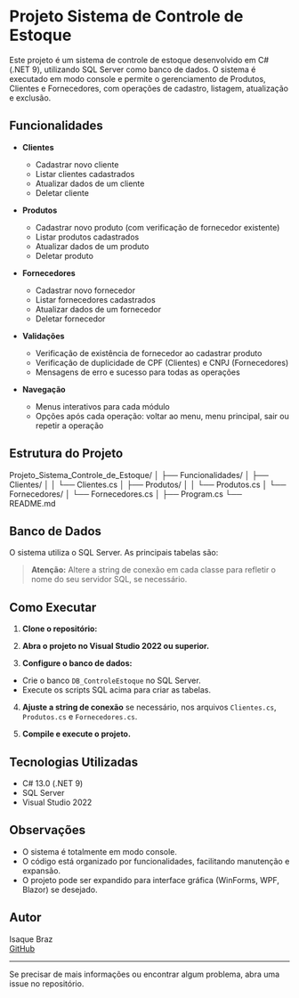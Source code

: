 # Projeto Sistema de Controle de Estoque

Este projeto é um sistema de controle de estoque desenvolvido em C# (.NET 9), utilizando SQL Server como banco de dados. O sistema é executado em modo console e permite o gerenciamento de Produtos, Clientes e Fornecedores, com operações de cadastro, listagem, atualização e exclusão.

## Funcionalidades

- **Clientes**
  - Cadastrar novo cliente
  - Listar clientes cadastrados
  - Atualizar dados de um cliente
  - Deletar cliente

- **Produtos**
  - Cadastrar novo produto (com verificação de fornecedor existente)
  - Listar produtos cadastrados
  - Atualizar dados de um produto
  - Deletar produto

- **Fornecedores**
  - Cadastrar novo fornecedor
  - Listar fornecedores cadastrados
  - Atualizar dados de um fornecedor
  - Deletar fornecedor

- **Validações**
  - Verificação de existência de fornecedor ao cadastrar produto
  - Verificação de duplicidade de CPF (Clientes) e CNPJ (Fornecedores)
  - Mensagens de erro e sucesso para todas as operações

- **Navegação**
  - Menus interativos para cada módulo
  - Opções após cada operação: voltar ao menu, menu principal, sair ou repetir a operação

## Estrutura do Projeto
Projeto_Sistema_Controle_de_Estoque/ │ ├── Funcionalidades/ │   ├── Clientes/ │   │   └── Clientes.cs │   ├── Produtos/ │   │   └── Produtos.cs │   └── Fornecedores/ │    └── Fornecedores.cs │ ├── Program.cs └── README.md


## Banco de Dados

O sistema utiliza o SQL Server. As principais tabelas são:


> **Atenção:** Altere a string de conexão em cada classe para refletir o nome do seu servidor SQL, se necessário.

## Como Executar

1. **Clone o repositório:**

2. **Abra o projeto no Visual Studio 2022 ou superior.**

3. **Configure o banco de dados:**
- Crie o banco `DB_ControleEstoque` no SQL Server.
- Execute os scripts SQL acima para criar as tabelas.

4. **Ajuste a string de conexão** se necessário, nos arquivos `Clientes.cs`, `Produtos.cs` e `Fornecedores.cs`.

5. **Compile e execute o projeto.**

## Tecnologias Utilizadas

- C# 13.0 (.NET 9)
- SQL Server
- Visual Studio 2022

## Observações

- O sistema é totalmente em modo console.
- O código está organizado por funcionalidades, facilitando manutenção e expansão.
- O projeto pode ser expandido para interface gráfica (WinForms, WPF, Blazor) se desejado.

## Autor

Isaque Braz  
[GitHub](https://github.com/IsaqueBraz17)

---

Se precisar de mais informações ou encontrar algum problema, abra uma issue no repositório.
